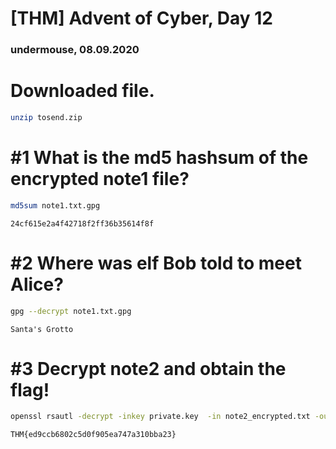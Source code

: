 [THM] Advent of Cyber, Day 12
=============================
### undermouse, 08.09.2020

# Downloaded file.
```bash
unzip tosend.zip
```

# #1 What is the md5 hashsum of the encrypted note1 file?

```bash
md5sum note1.txt.gpg
```

```
24cf615e2a4f42718f2ff36b35614f8f
```

# #2 Where was elf Bob told to meet Alice?


```bash
gpg --decrypt note1.txt.gpg
```

```
Santa's Grotto
```

# #3 Decrypt note2 and obtain the flag!

```bash
openssl rsautl -decrypt -inkey private.key  -in note2_encrypted.txt -out note2_decrypted.txt
```

```
THM{ed9ccb6802c5d0f905ea747a310bba23}
```